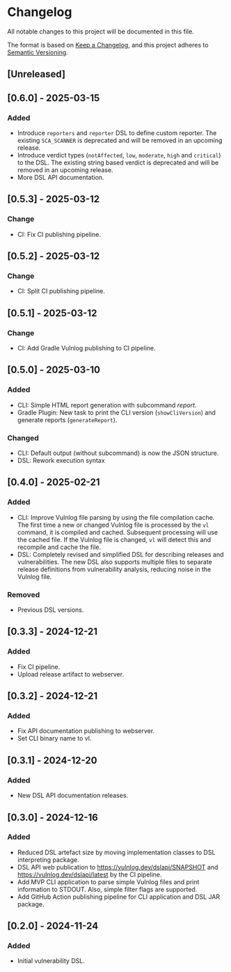 # Changelog

All notable changes to this project will be documented in this file.

The format is based on [Keep a Changelog](https://keepachangelog.com/en/1.1.0/),
and this project adheres to [Semantic Versioning](https://semver.org/spec/v2.0.0.html).

## [Unreleased]

## [0.6.0] - 2025-03-15

### Added

- Introduce `reporters` and `reporter` DSL to define custom reporter. The existing `SCA_SCANNER` is deprecated and will
  be removed in an upcoming release.
- Introduce verdict types (`notAffected`, `low`, `moderate`, `high` and `critical`) to the DSL. The existing string
  based verdict is deprecated and will be removed in an upcoming release.
- More DSL API documentation.

## [0.5.3] - 2025-03-12

### Change

- CI: Fix CI publishing pipeline.

## [0.5.2] - 2025-03-12

### Change

- CI: Split CI publishing pipeline.

## [0.5.1] - 2025-03-12

### Change

- CI: Add Gradle Vulnlog publishing to CI pipeline.

## [0.5.0] - 2025-03-10

### Added

- CLI: Simple HTML report generation with subcommand _report_.
- Gradle Plugin: New task to print the CLI version (`showCliVersion`) and generate reports (`generateReport`).

### Changed

- CLI: Default output (without subcommand) is now the JSON structure.
- DSL: Rework execution syntax

## [0.4.0] - 2025-02-21

### Added

- CLI: Improve Vulnlog file parsing by using the file compilation cache. The first time a new or changed Vulnlog file is
  processed by the `vl` command, it is compiled and cached. Subsequent processing will use the cached file. If the
  Vulnlog file is changed, `vl` will detect this and recompile and cache the file.
- DSL: Completely revised and simplified DSL for describing releases and vulnerabilities. The new DSL also supports
  multiple files to separate release definitions from vulnerability analysis, reducing noise in the Vulnlog file.

### Removed

- Previous DSL versions.

## [0.3.3] - 2024-12-21

### Added

- Fix CI pipeline.
- Upload release artifact to webserver.

## [0.3.2] - 2024-12-21

### Added

- Fix API documentation publishing to webserver.
- Set CLI binary name to vl.

## [0.3.1] - 2024-12-20

### Added

- New DSL API documentation releases.

## [0.3.0] - 2024-12-16

### Added

- Reduced DSL artefact size by moving implementation classes to DSL interpreting package.
- DSL API web publication to https://vulnlog.dev/dslapi/SNAPSHOT and https://vulnlog.dev/dslapi/latest by the CI
  pipeline.
- Add MVP CLI application to parse simple Vulnlog files and print information to STDOUT. Also, simple filter flags are
  supported.
- Add GitHub Action publishing pipeline for CLI application and DSL JAR package.

## [0.2.0] - 2024-11-24

### Added

- Initial vulnerability DSL.
